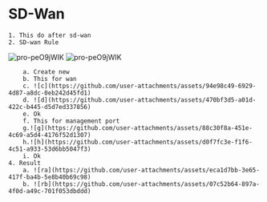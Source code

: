 # SD-Wan
	1. This do after sd-wan
	2. SD-wan Rule
![pro-peO9jWIK](https://github.com/user-attachments/assets/502efb11-79d1-4313-960a-35345dc1a59c)
![pro-peO9jWIK](https://github.com/user-attachments/assets/502efb11-79d1-4313-960a-35345dc1a59c)


		a. Create new 
		b. This for wan
		c. ![c](https://github.com/user-attachments/assets/94e98c49-6929-4d87-a8dc-0eb242d45fd1)		
		d. ![d](https://github.com/user-attachments/assets/470bf3d5-a01d-422c-b445-d5d7ed337856)
		e. Ok
		f. This for management port 
		g.![g](https://github.com/user-attachments/assets/88c30f8a-451e-4c69-a5d4-4176f52d1307)		
		h.![h](https://github.com/user-attachments/assets/d0f7fc3e-f1f6-4c51-a933-53d6bb5047f3)
		i. Ok
	4. Result  
		a. ![ra](https://github.com/user-attachments/assets/eca1d7bb-3e65-417f-ba4b-5e8b40b69c98)	
		b. ![rb](https://github.com/user-attachments/assets/07c52b64-897a-4f0d-a49c-701f053dbddd)

